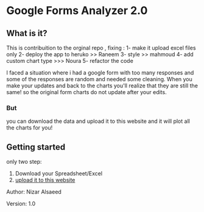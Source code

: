 # Google Forms Analyzer 2.0

## What is it?
This is contribuition to the orginal repo , fixing  : 
1- make it upload excel files only 
2- deploy the app to heruko    >> Raneem 
3- style >> mahmoud 
4- add custom chart type >>> Noura 
5- refactor the code 





I faced a situation where i had a google form with too many responses and some of the responses are random and needed some cleaning.  When you make your updates and back to the charts you'll realize that they are still the same! so the original form charts do not update after your edits.

### But
you can download the data and upload it to this website and it will plot all the charts for you!

## Getting started
only two step:
1. Download your Spreadsheet/Excel
2. [upload it to this website](https://nizaralsaeed.github.io/formsAnalyser/)


Author: Nizar Alsaeed

Version: 1.0

